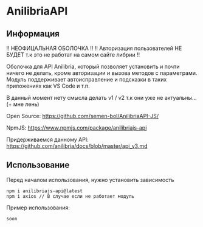 # AnilibriaAPI
## Информация
!! НЕОФИЦАЛЬНАЯ ОБОЛОЧКА !!
!! Авторизация пользователей НЕ БУДЕТ т.к это не работат на самом сайте либрии !!

Оболочка для API Anilibria, который позволяет установить и почти ничего не делать, кроме авторизации и вызова методов с параметрами. Модуль поддерживает автоисправление и подсказки в таких приложениях как VS Code и т.п.

В данный момент нету смысла делать v1 / v2 т.к они уже не актуальны... (+ мне лень)

Open Source: https://github.com/semen-bol/AnilibriaAPI-JS/

NpmJS: https://www.npmjs.com/package/anilibriajs-api

Придерживаемся данному API: https://github.com/anilibria/docs/blob/master/api_v3.md
## Использование
Перед началом использования, нужно установить зависимость
```
npm i anilibriajs-api@latest
npm i axios // В случае если не работает модуль
```
Пример использования:
```
soon
```